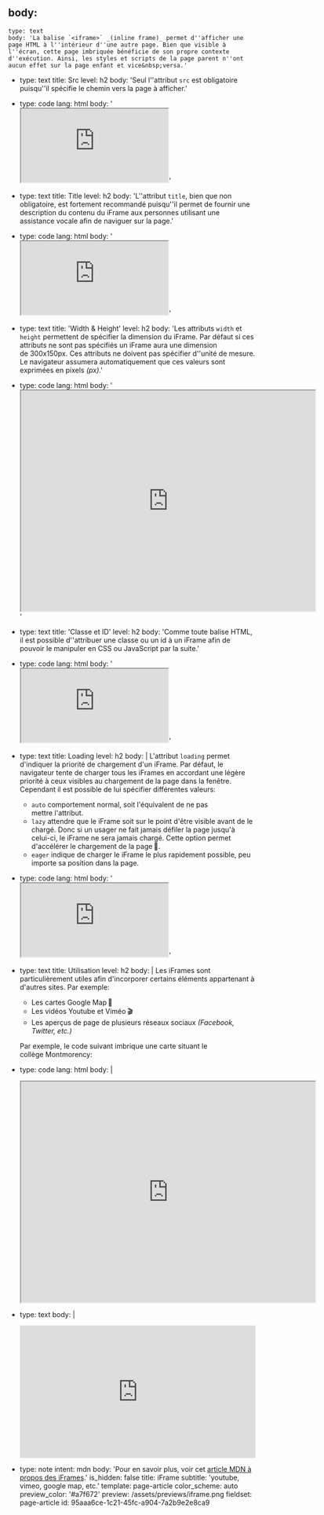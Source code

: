 body:
  -
    type: text
    body: 'La balise `<iframe>` _(inline frame)_ permet d''afficher une page HTML à l''intérieur d''une autre page. Bien que visible à l''écran, cette page imbriquée bénéficie de son propre contexte d''exécution. Ainsi, les styles et scripts de la page parent n''ont aucun effet sur la page enfant et vice&nbsp;versa.'
  -
    type: text
    title: Src
    level: h2
    body: 'Seul l''attribut `src` est obligatoire puisqu''il spécifie le chemin vers la page à afficher.'
  -
    type: code
    lang: html
    body: '<iframe src="https://site.com"></iframe>'
  -
    type: text
    title: Title
    level: h2
    body: 'L''attribut `title`, bien que non obligatoire, est fortement recommandé puisqu''il permet de fournir une description du contenu du iFrame aux personnes utilisant une assistance vocale afin de naviguer sur la&nbsp;page.'
  -
    type: code
    lang: html
    body: '<iframe src="https://site.com" title="Démo iFrame"></iframe>'
  -
    type: text
    title: 'Width & Height'
    level: h2
    body: 'Les attributs `width` et `height` permettent de spécifier la dimension du iFrame. Par défaut si ces attributs ne sont pas spécifiés un iFrame aura une dimension de&nbsp;300x150px. Ces attributs ne doivent pas spécifier d''unité de mesure. Le navigateur assumera automatiquement que ces valeurs sont exprimées en pixels&nbsp;_(px)_.'
  -
    type: code
    lang: html
    body: '<iframe src="https://site.com" width="600" height="450"></iframe>'
  -
    type: text
    title: 'Classe et ID'
    level: h2
    body: 'Comme toute balise HTML, il est possible d''attribuer une classe ou un id à un iFrame afin de pouvoir le manipuler en CSS ou JavaScript par la&nbsp;suite.'
  -
    type: code
    lang: html
    body: '<iframe src="https://site.com" class="demo"></iframe>'
  -
    type: text
    title: Loading
    level: h2
    body: |
      L'attribut `loading` permet d'indiquer la priorité de chargement d'un iFrame. Par défaut, le navigateur tente de charger tous les iFrames en accordant une légère priorité à ceux visibles au chargement de la page dans la fenêtre. Cependant il est possible de lui spécifier différentes valeurs:
      
      - `auto` comportement normal, soit l'équivalent de ne pas mettre&nbsp;l'attribut.
      - `lazy` attendre que le iFrame soit sur le point d'être visible avant de le chargé. Donc si un usager ne fait jamais défiler la page jusqu'à celui-ci, le iFrame ne sera jamais chargé. Cette option permet d'accélérer le chargement de la&nbsp;page&thinsp;🏁.
      - `eager` indique de charger le iFrame le plus rapidement possible, peu importe sa position dans la&nbsp;page.
  -
    type: code
    lang: html
    body: '<iframe src="https://site.com" loading="lazy"></iframe>'
  -
    type: text
    title: Utilisation
    level: h2
    body: |
      Les iFrames sont particulièrement utiles afin d'incorporer certains éléments appartenant à d'autres sites. Par exemple:
      
      - Les cartes Google&nbsp;Map&thinsp;📍
      - Les vidéos Youtube et&nbsp;Viméo&thinsp;🎬
      - Les aperçus de page de plusieurs réseaux sociaux _(Facebook, Twitter,&nbsp;etc.)_ 
      
      Par exemple, le code suivant imbrique une carte situant le collège&nbsp;Montmorency:
  -
    type: code
    lang: html
    body: |
      <iframe src="https://www.google.com/maps/embed?pb=!1m18!1m12!1m3!1d2793.5485899861956!2d-73.72064708431346!3d45.559405635106366!2m3!1f0!2f0!3f0!3m2!1i1024!2i768!4f13.1!3m3!1m2!1s0x4cc9223815890e79%3A0xe7408a77564697c4!2sColl%C3%A8ge%20Montmorency!5e0!3m2!1sfr!2sca!4v1617136763120!5m2!1sfr!2sca" 
              width="600" 
              height="450" 
              loading="lazy"></iframe>
  -
    type: text
    body: |
      <div style="position: relative; width: 100%; height: 0; padding-bottom: 56.25%;">
      	<iframe src="https://www.google.com/maps/embed?pb=!1m18!1m12!1m3!1d2793.5485899861956!2d-73.72064708431346!3d45.559405635106366!2m3!1f0!2f0!3f0!3m2!1i1024!2i768!4f13.1!3m3!1m2!1s0x4cc9223815890e79%3A0xe7408a77564697c4!2sColl%C3%A8ge%20Montmorency!5e0!3m2!1sfr!2sca!4v1617136763120!5m2!1sfr!2sca" width="600" height="450" style="border:0; position: absolute; top: 0; left: 0; width: 100%; height: 100%;" allowfullscreen="" loading="lazy"></iframe>
      </div>
  -
    type: note
    intent: mdn
    body: 'Pour en savoir plus, voir cet [article MDN à propos des&nbsp;iFrames](https://developer.mozilla.org/fr/docs/Web/HTML/Element/iframe).'
is_hidden: false
title: iFrame
subtitle: 'youtube, vimeo, google map, etc.'
template: page-article
color_scheme: auto
preview_color: '#a7f672'
preview: /assets/previews/iframe.png
fieldset: page-article
id: 95aaa6ce-1c21-45fc-a904-7a2b9e2e8ca9
